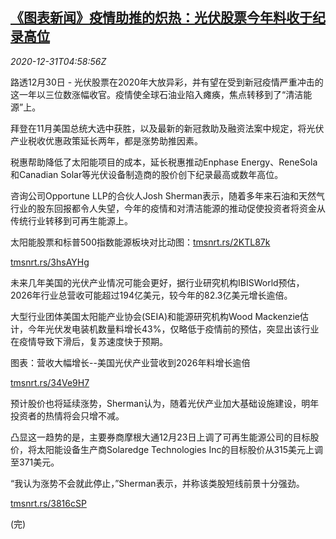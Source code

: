 <!--1609392194000-->
[《图表新闻》疫情助推的炽热：光伏股票今年料收于纪录高位](https://cn.reuters.com/article/graphic-pv-stocks-1231-idCNKBS2950EJ)
------

<div><i>2020-12-31T04:58:56Z</i></div><p>路透12月30日 - 光伏股票在2020年大放异彩，并有望在受到新冠疫情严重冲击的这一年以三位数涨幅收官。疫情使全球石油业陷入瘫痪，焦点转移到了“清洁能源”上。</p><p>拜登在11月美国总统大选中获胜，以及最新的新冠救助及融资法案中规定，将光伏产业税收优惠政策延长两年，都是涨势助推因素。</p><p>税惠帮助降低了太阳能项目的成本，延长税惠推动Enphase Energy、ReneSola和Canadian Solar等光伏设备制造商的股价创下纪录最高或数年高位。</p><p>咨询公司Opportune LLP的合伙人Josh Sherman表示，随着多年来石油和天然气行业的股东回报都令人失望，今年的疫情和对清洁能源的推动促使投资者将资金从传统行业转移到可再生能源上。</p><p>太阳能股票和标普500指数能源板块对比动图：<a href="https://tmsnrt.rs/2KTL87k">tmsnrt.rs/2KTL87k</a></p><p><a href="https://tmsnrt.rs/3hsAYHg">tmsnrt.rs/3hsAYHg</a></p><p>未来几年美国的光伏产业情况可能会更好，据行业研究机构IBISWorld预估，2026年行业总营收可能超过194亿美元，较今年的82.3亿美元增长逾倍。</p><p>大型行业团体美国太阳能产业协会(SEIA)和能源研究机构Wood Mackenzie估计，今年光伏发电装机数量料增长43%，仅略低于疫情前的预估，突显出该行业在疫情导致下滑后，复苏速度快于预期。</p><p>图表：营收大幅增长--美国光伏产业营收到2026年料增长逾倍</p><p><a href="https://tmsnrt.rs/34Ve9H7">tmsnrt.rs/34Ve9H7</a></p><p>预计股价也将延续涨势，Sherman认为，随着光伏产业加大基础设施建设，明年投资者的热情将会只增不减。</p><p>凸显这一趋势的是，主要券商摩根大通12月23日上调了可再生能源公司的目标股价，将太阳能设备生产商Solaredge Technologies Inc的目标股价从315美元上调至371美元。</p><p>“我认为涨势不会就此停止，”Sherman表示，并称该类股短线前景十分强劲。</p><p><a href="https://tmsnrt.rs/3816cSP">tmsnrt.rs/3816cSP</a></p><p>(完)</p>
